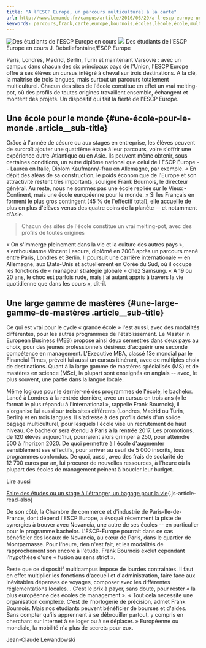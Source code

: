 ```yaml
---
title: "A l’ESCP Europe, un parcours multiculturel à la carte"
url: http://www.lemonde.fr/campus/article/2016/06/29/a-l-escp-europe-un-parcours-multiculturel-a-la-carte_4960242_4401467.html
keywords: parcours,frank,carte,europe,bournois,écoles,lécole,école,multiculturel,londres,élèves,lescp,vrai
---
```

![Des étudiants de l\'ESCP Europe en cours](https://img.lemde.fr/2011/06/02/152/0/3008/1504/688/0/60/0/ill_1531168_6645_escp_europe_en_cours1_j._debellefontaine_-_escp_europe.jpg) ![](https://img.lemde.fr/2011/06/02/152/0/3008/1504/688/0/60/0/ill_1531168_6645_escp_europe_en_cours1_j._debellefontaine_-_escp_europe.jpg) Des étudiants de l\'ESCP Europe en cours J. Debellefontaine/ESCP Europe

Paris, Londres, Madrid, Berlin, Turin et maintenant Varsovie : avec un campus dans chacun des six principaux pays de l'Union, l'ESCP Europe offre à ses élèves un cursus intégré à cheval sur trois destinations. A la clé, la maîtrise de trois langues, mais surtout un parcours totalement multiculturel. Chacun des sites de l'école constitue en effet un vrai melting-pot, où des profils de toutes origines travaillent ensemble, échangent et montent des projets. Un dispositif qui fait la fierté de l'ESCP Europe.

Une école pour le monde {#une-école-pour-le-monde .article__sub-title}
-----------------------

Grâce à l'année de césure ou aux stages en entreprise, les élèves peuvent de ­surcroît ajouter une quatrième étape à leur parcours, voire s'offrir une expérience outre-Atlantique ou en Asie. Ils peuvent même obtenir, sous certaines conditions, un autre diplôme national que celui de l'ESCP Europe -- Laurea en Italie, ­Diplom Kaufmann/-frau en Allemagne, par exemple. « En dépit des aléas de sa construction, le poids économique de l'Europe et son attractivité restent très importants, souligne Frank Bournois, le directeur général. Au reste, nous ne sommes pas une école repliée sur le Vieux ­Continent, mais une école européenne pour le monde. » Si les Français en forment le plus gros contingent (45 % de l'effectif total), elle accueille de plus en plus d'élèves venus des quatre coins de la planète -- et notamment d'Asie.

> Chacun des sites de l'école constitue un vrai melting-pot, avec des profils de toutes origines

« On s'immerge pleinement dans la vie et la culture des autres pays », s'enthousiasme Vincent Lescure, diplômé en 2008 après un parcours mené entre Paris, Londres et Berlin. Il poursuit une carrière internationale -- en Allemagne, aux Etats-Unis et actuellement en Corée du Sud, où il occupe les fonctions de « manageur stratégie globale » chez Samsung. « A 19 ou 20 ans, le choc est parfois rude, mais j'ai autant appris à travers la vie quotidienne que dans les cours », dit-il.

Une large gamme de mastères {#une-large-gamme-de-mastères .article__sub-title}
---------------------------

Ce qui est vrai pour le cycle « grande école » l'est aussi, avec des modalités différentes, pour les autres programmes de l'établissement. Le Master in European Business (MEB) propose ainsi deux semestres dans deux pays au choix, pour des jeunes professionnels désireux d'acquérir une seconde compétence en management. L'Executive MBA, classé 13e mondial par le Financial Times, prévoit lui aussi un cursus itinérant, avec de multiples choix de destinations. Quant à la large gamme de mastères spécialisés (MS) et de mastères en science (MSc), la plupart sont enseignés en anglais -- avec, le plus souvent, une partie dans la langue locale.

Même logique pour le dernier-né des programmes de l'école, le bachelor. Lancé à Londres à la rentrée dernière, avec un cursus en trois ans (« le format le plus répandu à l'international », rappelle Frank Bournois), il s'organise lui aussi sur trois sites différents (Londres, Madrid ou Turin, Berlin) et en trois langues. Il s'adresse à des profils dotés d'un ­solide bagage multiculturel, pour lesquels l'école vise un recrutement de haut niveau. Ce bachelor sera étendu à Paris à la rentrée 2017. Les promotions, de 120 élèves aujourd'hui, pourraient alors grimper à 250, pour atteindre 500 à l'horizon 2020. De quoi permettre à l'école d'augmenter sensiblement ses effectifs, pour arriver au seuil de 5 000 inscrits, tous programmes confondus. De quoi, aussi, avec des frais de scolarité de 12 700 euros par an, lui procurer de nouvelles ressources, à l'heure où la plupart des écoles de management peinent à boucler leur budget.

Lire aussi

[Faire des études ou un stage à l'étranger, un bagage pour la vie](https://www.lemonde.fr/campus/article/2016/05/25/faire-des-etudes-ou-un-stage-a-l-etranger-un-bagage-pour-la-vie_4925923_4401467.html){.js-article-read-also}

De son côté, la Chambre de commerce et d'industrie de Paris-Ile-de-France, dont dépend l'ESCP Europe, a évoqué récemment la piste de synergies à trouver avec Novancia, une autre de ses écoles -- en particulier pour le programme bachelor. L'ESCP-Europe pourrait dans ce cas bénéficier des locaux de Novancia, au cœur de Paris, dans le quartier de Montparnasse. Pour l'heure, rien n'est fait, et les modalités de rapprochement son encore à l'étude. Frank Bournois exclut cependant l'hypothèse d'une « fusion au sens strict ».

Reste que ce dispositif multicampus impose de lourdes contraintes. Il faut en effet multiplier les fonctions d'accueil et d'administration, faire face aux inévitables dépenses de voyages, composer avec les différentes réglementations locales... C'est le prix à payer, sans doute, pour rester « la plus européenne des écoles de management ». « Tout cela nécessite une organisation complexe. C'est de l'horlogerie de précision, admet Frank Bournois. Mais nos étudiants peuvent bénéficier de bourses et d'aides. Sans compter qu'ils apprennent à se débrouiller partout, y compris en cherchant sur Internet à se loger ou à se déplacer. » Européenne ou mondiale, la mobilité n'a plus de ­secrets pour eux.

Jean-Claude Lewandowski
